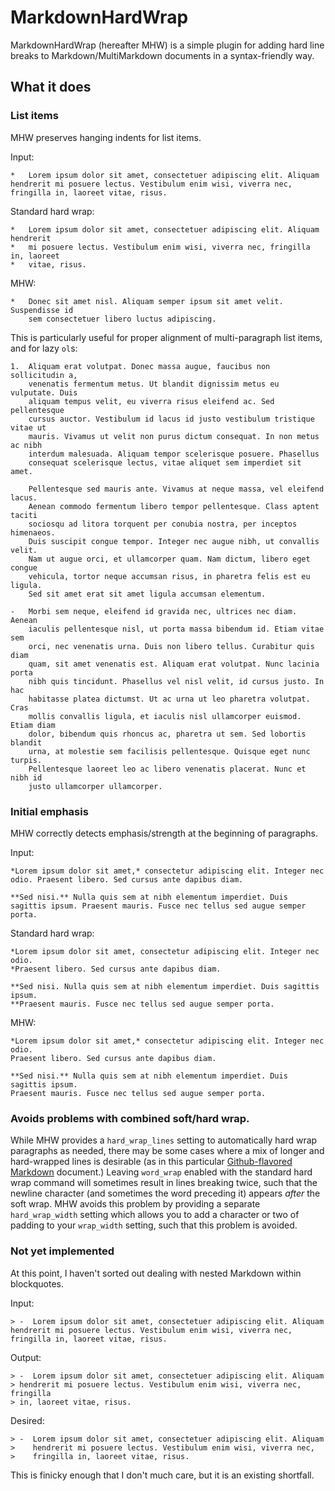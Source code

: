 # MarkdownHardWrap #

MarkdownHardWrap (hereafter MHW) is a simple plugin for adding hard line breaks to Markdown/MultiMarkdown documents in a syntax-friendly way.

## What it does ##

### List items ###

MHW preserves hanging indents for list items.

Input: 

    *   Lorem ipsum dolor sit amet, consectetuer adipiscing elit. Aliquam hendrerit mi posuere lectus. Vestibulum enim wisi, viverra nec, fringilla in, laoreet vitae, risus.

Standard hard wrap:

    *   Lorem ipsum dolor sit amet, consectetuer adipiscing elit. Aliquam hendrerit
    *   mi posuere lectus. Vestibulum enim wisi, viverra nec, fringilla in, laoreet
    *   vitae, risus.

MHW:

    *   Donec sit amet nisl. Aliquam semper ipsum sit amet velit. Suspendisse id
        sem consectetuer libero luctus adipiscing.

This is particularly useful for proper alignment of multi-paragraph list items, and for lazy `ol`s:

    1.  Aliquam erat volutpat. Donec massa augue, faucibus non sollicitudin a,
        venenatis fermentum metus. Ut blandit dignissim metus eu vulputate. Duis
        aliquam tempus velit, eu viverra risus eleifend ac. Sed pellentesque
        cursus auctor. Vestibulum id lacus id justo vestibulum tristique vitae ut
        mauris. Vivamus ut velit non purus dictum consequat. In non metus ac nibh
        interdum malesuada. Aliquam tempor scelerisque posuere. Phasellus
        consequat scelerisque lectus, vitae aliquet sem imperdiet sit amet.

        Pellentesque sed mauris ante. Vivamus at neque massa, vel eleifend lacus.
        Aenean commodo fermentum libero tempor pellentesque. Class aptent taciti
        sociosqu ad litora torquent per conubia nostra, per inceptos himenaeos.
        Duis suscipit congue tempor. Integer nec augue nibh, ut convallis velit.
        Nam ut augue orci, et ullamcorper quam. Nam dictum, libero eget congue
        vehicula, tortor neque accumsan risus, in pharetra felis est eu ligula.
        Sed sit amet erat sit amet ligula accumsan elementum.

    -   Morbi sem neque, eleifend id gravida nec, ultrices nec diam. Aenean
        iaculis pellentesque nisl, ut porta massa bibendum id. Etiam vitae sem
        orci, nec venenatis urna. Duis non libero tellus. Curabitur quis diam
        quam, sit amet venenatis est. Aliquam erat volutpat. Nunc lacinia porta
        nibh quis tincidunt. Phasellus vel nisl velit, id cursus justo. In hac
        habitasse platea dictumst. Ut ac urna ut leo pharetra volutpat. Cras
        mollis convallis ligula, et iaculis nisl ullamcorper euismod. Etiam diam
        dolor, bibendum quis rhoncus ac, pharetra ut sem. Sed lobortis blandit
        urna, at molestie sem facilisis pellentesque. Quisque eget nunc turpis.
        Pellentesque laoreet leo ac libero venenatis placerat. Nunc et nibh id
        justo ullamcorper ullamcorper.

### Initial emphasis

MHW correctly detects emphasis/strength at the beginning of paragraphs.

Input:

    *Lorem ipsum dolor sit amet,* consectetur adipiscing elit. Integer nec odio. Praesent libero. Sed cursus ante dapibus diam. 

    **Sed nisi.** Nulla quis sem at nibh elementum imperdiet. Duis sagittis ipsum. Praesent mauris. Fusce nec tellus sed augue semper porta. 

Standard hard wrap:

    *Lorem ipsum dolor sit amet, consectetur adipiscing elit. Integer nec odio.
    *Praesent libero. Sed cursus ante dapibus diam.

    **Sed nisi. Nulla quis sem at nibh elementum imperdiet. Duis sagittis ipsum.
    **Praesent mauris. Fusce nec tellus sed augue semper porta.

MHW:

    *Lorem ipsum dolor sit amet,* consectetur adipiscing elit. Integer nec odio.
    Praesent libero. Sed cursus ante dapibus diam.

    **Sed nisi.** Nulla quis sem at nibh elementum imperdiet. Duis sagittis ipsum.
    Praesent mauris. Fusce nec tellus sed augue semper porta.

### Avoids problems with combined soft/hard wrap.

While MHW provides a `hard_wrap_lines` setting to automatically hard wrap paragraphs as needed, there may be some cases where a mix of longer and hard-wrapped lines is desirable (as in this particular [Github-flavored Markdown][] document.) Leaving `word_wrap` enabled with the standard hard wrap command will sometimes result in lines breaking twice, such that the newline character (and sometimes the word preceding it) appears *after* the soft wrap. MHW avoids this problem by providing a separate `hard_wrap_width` setting which allows you to add a character or two of padding to your `wrap_width` setting, such that this problem is avoided.


 [Github-flavored Markdown]: http://github.github.com/github-flavored-markdown/

### Not yet implemented ###

At this point, I haven't sorted out dealing with nested Markdown within blockquotes. 

Input:

    > -  Lorem ipsum dolor sit amet, consectetuer adipiscing elit. Aliquam hendrerit mi posuere lectus. Vestibulum enim wisi, viverra nec, fringilla in, laoreet vitae, risus. 

Output:

    > -  Lorem ipsum dolor sit amet, consectetuer adipiscing elit. Aliquam
    > hendrerit mi posuere lectus. Vestibulum enim wisi, viverra nec, fringilla
    > in, laoreet vitae, risus.

Desired:

    > -  Lorem ipsum dolor sit amet, consectetuer adipiscing elit. Aliquam
    >    hendrerit mi posuere lectus. Vestibulum enim wisi, viverra nec, 
    >    fringilla in, laoreet vitae, risus.

This is finicky enough that I don't much care, but it is an existing shortfall.
